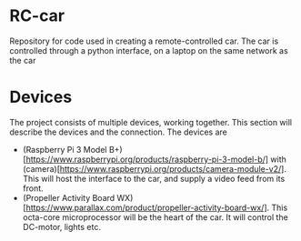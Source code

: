 # RC-car
Repository for code used in creating a remote-controlled car. The car is controlled through a python interface, on a laptop on the same network as the car

# Devices
The project consists of multiple devices, working together. This section will describe the devices and the connection. The devices are

- (Raspberry Pi 3 Model B+)[https://www.raspberrypi.org/products/raspberry-pi-3-model-b/] with (camera)[https://www.raspberrypi.org/products/camera-module-v2/]. This will host the interface to the car, and supply a video feed from its front. 
- (Propeller Activity Board WX)[https://www.parallax.com/product/propeller-activity-board-wx/]. This octa-core microprocessor will be the heart of the car. It will control the DC-motor, lights etc.


